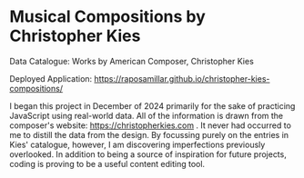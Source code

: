# Musical Compositions by Christopher Kies
Data Catalogue: Works by American Composer, Christopher Kies  

Deployed Application: https://raposamillar.github.io/christopher-kies-compositions/

I began this project in December of 2024 primarily for the sake of practicing JavaScript using real-world data. All of the information is drawn from the composer's website: https://christopherkies.com . It never had occurred to me to distill the data from the design. By focussing purely on the entries in Kies' catalogue, however, I am discovering imperfections previously overlooked. In addition to being a source of inspiration for future projects, coding is proving to be a useful content editing tool.